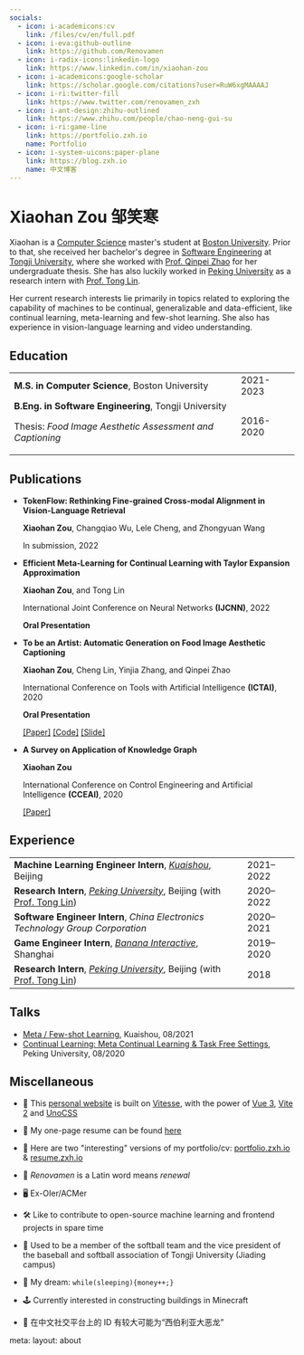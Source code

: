 ```yaml
---
socials:
  - icon: i-academicons:cv
    link: /files/cv/en/full.pdf
  - icon: i-eva:github-outline
    link: https://github.com/Renovamen
  - icon: i-radix-icons:linkedin-logo
    link: https://www.linkedin.com/in/xiaohan-zou
  - icon: i-academicons:google-scholar
    link: https://scholar.google.com/citations?user=RuW6xgMAAAAJ
  - icon: i-ri:twitter-fill
    link: https://www.twitter.com/renovamen_zxh
  - icon: i-ant-design:zhihu-outlined
    link: https://www.zhihu.com/people/chao-neng-gui-su
  - icon: i-ri:game-line
    link: https://portfolio.zxh.io
    name: Portfolio
  - icon: i-system-uicons:paper-plane
    link: https://blog.zxh.io
    name: 中文博客
---
```


# Xiaohan Zou <span text="base gray-600 dark:gray-400">邹笑寒</span>

<Socials :socials="frontmatter.socials" />

Xiaohan is a [Computer Science](https://www.bu.edu/cs/) master's student at [Boston University](https://www.bu.edu/). Prior to that, she received her bachelor's degree in [Software Engineering](http://sse.tongji.edu.cn/) at [Tongji University](https://www.tongji.edu.cn/), where she worked with [Prof. Qinpei Zhao](http://sse.tongji.edu.cn/zhaoqinpei) for her undergraduate thesis. She has also luckily worked in [Peking University](https://english.pku.edu.cn/) as a research intern with [Prof. Tong Lin](http://www.cis.pku.edu.cn/jzyg/szdw/lt.htm).

Her current research interests lie primarily in topics related to exploring the capability of machines to be continual, generalizable and data-efficient, like continual learning, meta-learning and few-shot learning. She also has experience in vision-language learning and video understanding.


## Education

|   |   |
|---|---|
| **M.S. in Computer Science**, Boston University | 2021-2023 |
| **B.Eng. in Software Engineering**, Tongji University <p>Thesis: *Food Image Aesthetic Assessment and Captioning*</p> | 2016-2020 |


## Publications

- **TokenFlow: Rethinking Fine-grained Cross-modal Alignment in Vision-Language Retrieval**

  **Xiaohan Zou**, Changqiao Wu, Lele Cheng, and Zhongyuan Wang

  In submission, 2022

- **Efficient Meta-Learning for Continual Learning with Taylor Expansion Approximation**

  **Xiaohan Zou**, and Tong Lin

  International Joint Conference on Neural Networks **(IJCNN)**, 2022

  **Oral Presentation**

- **To be an Artist: Automatic Generation on Food Image Aesthetic Captioning**

  **Xiaohan Zou**, Cheng Lin, Yinjia Zhang, and Qinpei Zhao

  International Conference on Tools with Artificial Intelligence **(ICTAI)**, 2020 
  
  **Oral Presentation**

  [[Paper]](https://ieeexplore.ieee.org/document/9288208) [[Code]](https://github.com/Renovamen/Food-IAC) [[Slide]](/files/papers/ictai2020/slide.pdf)

- **A Survey on Application of Knowledge Graph**

  **Xiaohan Zou**

  International Conference on Control Engineering and Artificial Intelligence **(CCEAI)**, 2020

  [[Paper]](https://iopscience.iop.org/article/10.1088/1742-6596/1487/1/012016/pdf)


## Experience

|   |   |
|---|---|
| **Machine Learning Engineer Intern**, *[Kuaishou](https://www.kuaishou.com/en)*, Beijing | 2021–2022 |
| **Research Intern**, *[Peking University](https://english.pku.edu.cn/)*, Beijing (with [Prof. Tong Lin](http://www.cis.pku.edu.cn/jzyg/szdw/lt.htm)) | 2020–2022 |
| **Software Engineer Intern**, *China Electronics Technology Group Corporation* | 2020–2021 |
| **Game Engineer Intern**, *[Banana Interactive](https://banana.games/)*, Shanghai | 2019–2020 |
| **Research Intern**, *[Peking University](https://english.pku.edu.cn/)*, Beijing (with [Prof. Tong Lin](http://www.cis.pku.edu.cn/jzyg/szdw/lt.htm)) | 2018 |


## Talks

- [Meta / Few-shot Learning](/files/talks/2021-08-meta-learning.pdf), Kuaishou, 08/2021
- [Continual Learning: Meta Continual Learning & Task Free Settings](/files/talks/2020-08-continual-learning.pdf), Peking University, 08/2020


## Miscellaneous

- 🚀 This [personal website](https://github.com/Renovamen/renovamen.github.io) is built on [Vitesse](https://github.com/antfu/vitesse), with the power of [Vue 3](https://github.com/vuejs/vue-next), [Vite 2](https://github.com/vitejs/vite) and [UnoCSS](https://github.com/antfu/unocss)

- 🧐 My one-page resume can be found [here](/files/cv/en/brief.pdf)

- 🔭 Here are two "interesting" versions of my portfolio/cv: [portfolio.zxh.io](https://portfolio.zxh.io/) & [resume.zxh.io](https://resume.zxh.io/)

- 🎃 *Renovamen* is a Latin word means *renewal*

- 🖥 Ex-OIer/ACMer

- 🛠 Like to contribute to open-source machine learning and frontend projects in spare time

- 🥎 Used to be a member of the softball team and the vice president of the baseball and softball association of Tongji University (Jiading campus)

- 🌭 My dream: `while(sleeping){money++;}`

- 🕹️ Currently interested in constructing buildings in Minecraft

- 🦖 在中文社交平台上的 ID 有较大可能为“西伯利亚大恶龙”

<route lang="yaml">
meta: 
  layout: about
</route>
